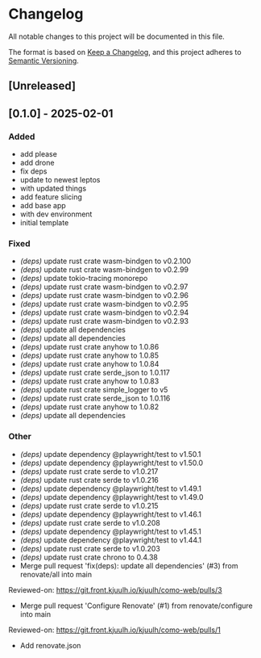 # Changelog
All notable changes to this project will be documented in this file.

The format is based on [Keep a Changelog](https://keepachangelog.com/en/1.0.0/),
and this project adheres to [Semantic Versioning](https://semver.org/spec/v2.0.0.html).

## [Unreleased]

## [0.1.0] - 2025-02-01

### Added
- add please
- add drone
- fix deps
- update to newest leptos
- with updated things
- add feature slicing
- add base app
- with dev environment
- initial template

### Fixed
- *(deps)* update rust crate wasm-bindgen to v0.2.100
- *(deps)* update rust crate wasm-bindgen to v0.2.99
- *(deps)* update tokio-tracing monorepo
- *(deps)* update rust crate wasm-bindgen to v0.2.97
- *(deps)* update rust crate wasm-bindgen to v0.2.96
- *(deps)* update rust crate wasm-bindgen to v0.2.95
- *(deps)* update rust crate wasm-bindgen to v0.2.94
- *(deps)* update rust crate wasm-bindgen to v0.2.93
- *(deps)* update all dependencies
- *(deps)* update all dependencies
- *(deps)* update rust crate anyhow to 1.0.86
- *(deps)* update rust crate anyhow to 1.0.85
- *(deps)* update rust crate anyhow to 1.0.84
- *(deps)* update rust crate serde_json to 1.0.117
- *(deps)* update rust crate anyhow to 1.0.83
- *(deps)* update rust crate simple_logger to v5
- *(deps)* update rust crate serde_json to 1.0.116
- *(deps)* update rust crate anyhow to 1.0.82
- *(deps)* update all dependencies

### Other
- *(deps)* update dependency @playwright/test to v1.50.1
- *(deps)* update dependency @playwright/test to v1.50.0
- *(deps)* update rust crate serde to v1.0.217
- *(deps)* update rust crate serde to v1.0.216
- *(deps)* update dependency @playwright/test to v1.49.1
- *(deps)* update dependency @playwright/test to v1.49.0
- *(deps)* update rust crate serde to v1.0.215
- *(deps)* update dependency @playwright/test to v1.46.1
- *(deps)* update rust crate serde to v1.0.208
- *(deps)* update dependency @playwright/test to v1.45.1
- *(deps)* update dependency @playwright/test to v1.44.1
- *(deps)* update rust crate serde to v1.0.203
- *(deps)* update rust crate chrono to 0.4.38
- Merge pull request 'fix(deps): update all dependencies' (#3) from renovate/all into main

Reviewed-on: https://git.front.kjuulh.io/kjuulh/como-web/pulls/3

- Merge pull request 'Configure Renovate' (#1) from renovate/configure into main

Reviewed-on: https://git.front.kjuulh.io/kjuulh/como-web/pulls/1

- Add renovate.json

